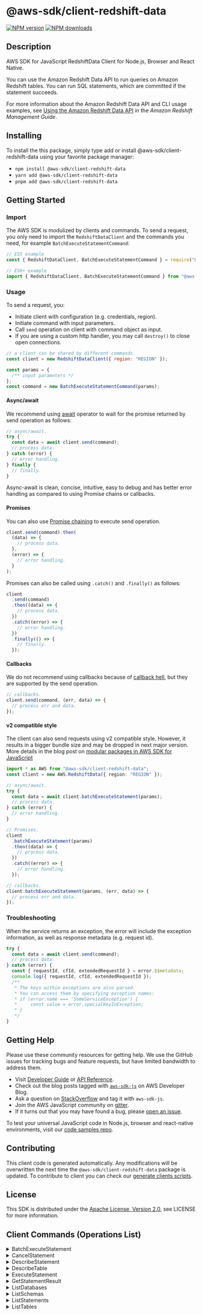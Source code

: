 <!-- generated file, do not edit directly -->

# @aws-sdk/client-redshift-data

[![NPM version](https://img.shields.io/npm/v/@aws-sdk/client-redshift-data/latest.svg)](https://www.npmjs.com/package/@aws-sdk/client-redshift-data)
[![NPM downloads](https://img.shields.io/npm/dm/@aws-sdk/client-redshift-data.svg)](https://www.npmjs.com/package/@aws-sdk/client-redshift-data)

## Description

AWS SDK for JavaScript RedshiftData Client for Node.js, Browser and React Native.

<p>You can use the Amazon Redshift Data API to run queries on Amazon Redshift tables. You
can run SQL statements, which are committed if the statement succeeds. </p>
<p>For more information about the Amazon Redshift Data API and CLI usage examples, see
<a href="https://docs.aws.amazon.com/redshift/latest/mgmt/data-api.html">Using the Amazon Redshift Data API</a> in the
<i>Amazon Redshift Management Guide</i>. </p>

## Installing

To install the this package, simply type add or install @aws-sdk/client-redshift-data
using your favorite package manager:

- `npm install @aws-sdk/client-redshift-data`
- `yarn add @aws-sdk/client-redshift-data`
- `pnpm add @aws-sdk/client-redshift-data`

## Getting Started

### Import

The AWS SDK is modulized by clients and commands.
To send a request, you only need to import the `RedshiftDataClient` and
the commands you need, for example `BatchExecuteStatementCommand`:

```js
// ES5 example
const { RedshiftDataClient, BatchExecuteStatementCommand } = require("@aws-sdk/client-redshift-data");
```

```ts
// ES6+ example
import { RedshiftDataClient, BatchExecuteStatementCommand } from "@aws-sdk/client-redshift-data";
```

### Usage

To send a request, you:

- Initiate client with configuration (e.g. credentials, region).
- Initiate command with input parameters.
- Call `send` operation on client with command object as input.
- If you are using a custom http handler, you may call `destroy()` to close open connections.

```js
// a client can be shared by different commands.
const client = new RedshiftDataClient({ region: "REGION" });

const params = {
  /** input parameters */
};
const command = new BatchExecuteStatementCommand(params);
```

#### Async/await

We recommend using [await](https://developer.mozilla.org/en-US/docs/Web/JavaScript/Reference/Operators/await)
operator to wait for the promise returned by send operation as follows:

```js
// async/await.
try {
  const data = await client.send(command);
  // process data.
} catch (error) {
  // error handling.
} finally {
  // finally.
}
```

Async-await is clean, concise, intuitive, easy to debug and has better error handling
as compared to using Promise chains or callbacks.

#### Promises

You can also use [Promise chaining](https://developer.mozilla.org/en-US/docs/Web/JavaScript/Guide/Using_promises#chaining)
to execute send operation.

```js
client.send(command).then(
  (data) => {
    // process data.
  },
  (error) => {
    // error handling.
  }
);
```

Promises can also be called using `.catch()` and `.finally()` as follows:

```js
client
  .send(command)
  .then((data) => {
    // process data.
  })
  .catch((error) => {
    // error handling.
  })
  .finally(() => {
    // finally.
  });
```

#### Callbacks

We do not recommend using callbacks because of [callback hell](http://callbackhell.com/),
but they are supported by the send operation.

```js
// callbacks.
client.send(command, (err, data) => {
  // process err and data.
});
```

#### v2 compatible style

The client can also send requests using v2 compatible style.
However, it results in a bigger bundle size and may be dropped in next major version. More details in the blog post
on [modular packages in AWS SDK for JavaScript](https://aws.amazon.com/blogs/developer/modular-packages-in-aws-sdk-for-javascript/)

```ts
import * as AWS from "@aws-sdk/client-redshift-data";
const client = new AWS.RedshiftData({ region: "REGION" });

// async/await.
try {
  const data = await client.batchExecuteStatement(params);
  // process data.
} catch (error) {
  // error handling.
}

// Promises.
client
  .batchExecuteStatement(params)
  .then((data) => {
    // process data.
  })
  .catch((error) => {
    // error handling.
  });

// callbacks.
client.batchExecuteStatement(params, (err, data) => {
  // process err and data.
});
```

### Troubleshooting

When the service returns an exception, the error will include the exception information,
as well as response metadata (e.g. request id).

```js
try {
  const data = await client.send(command);
  // process data.
} catch (error) {
  const { requestId, cfId, extendedRequestId } = error.$$metadata;
  console.log({ requestId, cfId, extendedRequestId });
  /**
   * The keys within exceptions are also parsed.
   * You can access them by specifying exception names:
   * if (error.name === 'SomeServiceException') {
   *     const value = error.specialKeyInException;
   * }
   */
}
```

## Getting Help

Please use these community resources for getting help.
We use the GitHub issues for tracking bugs and feature requests, but have limited bandwidth to address them.

- Visit [Developer Guide](https://docs.aws.amazon.com/sdk-for-javascript/v3/developer-guide/welcome.html)
  or [API Reference](https://docs.aws.amazon.com/AWSJavaScriptSDK/v3/latest/index.html).
- Check out the blog posts tagged with [`aws-sdk-js`](https://aws.amazon.com/blogs/developer/tag/aws-sdk-js/)
  on AWS Developer Blog.
- Ask a question on [StackOverflow](https://stackoverflow.com/questions/tagged/aws-sdk-js) and tag it with `aws-sdk-js`.
- Join the AWS JavaScript community on [gitter](https://gitter.im/aws/aws-sdk-js-v3).
- If it turns out that you may have found a bug, please [open an issue](https://github.com/aws/aws-sdk-js-v3/issues/new/choose).

To test your universal JavaScript code in Node.js, browser and react-native environments,
visit our [code samples repo](https://github.com/aws-samples/aws-sdk-js-tests).

## Contributing

This client code is generated automatically. Any modifications will be overwritten the next time the `@aws-sdk/client-redshift-data` package is updated.
To contribute to client you can check our [generate clients scripts](https://github.com/aws/aws-sdk-js-v3/tree/main/scripts/generate-clients).

## License

This SDK is distributed under the
[Apache License, Version 2.0](http://www.apache.org/licenses/LICENSE-2.0),
see LICENSE for more information.

## Client Commands (Operations List)

<details>
<summary>
BatchExecuteStatement
</summary>

[Command API Reference](https://docs.aws.amazon.com/AWSJavaScriptSDK/v3/latest/clients/client-redshift data/classes/batchexecutestatementcommand.html) / [Input](https://docs.aws.amazon.com/AWSJavaScriptSDK/v3/latest/clients/client-redshift data/interfaces/batchexecutestatementcommandinput.html) / [Output](https://docs.aws.amazon.com/AWSJavaScriptSDK/v3/latest/clients/client-redshift data/interfaces/batchexecutestatementcommandoutput.html)

</details>
<details>
<summary>
CancelStatement
</summary>

[Command API Reference](https://docs.aws.amazon.com/AWSJavaScriptSDK/v3/latest/clients/client-redshift data/classes/cancelstatementcommand.html) / [Input](https://docs.aws.amazon.com/AWSJavaScriptSDK/v3/latest/clients/client-redshift data/interfaces/cancelstatementcommandinput.html) / [Output](https://docs.aws.amazon.com/AWSJavaScriptSDK/v3/latest/clients/client-redshift data/interfaces/cancelstatementcommandoutput.html)

</details>
<details>
<summary>
DescribeStatement
</summary>

[Command API Reference](https://docs.aws.amazon.com/AWSJavaScriptSDK/v3/latest/clients/client-redshift data/classes/describestatementcommand.html) / [Input](https://docs.aws.amazon.com/AWSJavaScriptSDK/v3/latest/clients/client-redshift data/interfaces/describestatementcommandinput.html) / [Output](https://docs.aws.amazon.com/AWSJavaScriptSDK/v3/latest/clients/client-redshift data/interfaces/describestatementcommandoutput.html)

</details>
<details>
<summary>
DescribeTable
</summary>

[Command API Reference](https://docs.aws.amazon.com/AWSJavaScriptSDK/v3/latest/clients/client-redshift data/classes/describetablecommand.html) / [Input](https://docs.aws.amazon.com/AWSJavaScriptSDK/v3/latest/clients/client-redshift data/interfaces/describetablecommandinput.html) / [Output](https://docs.aws.amazon.com/AWSJavaScriptSDK/v3/latest/clients/client-redshift data/interfaces/describetablecommandoutput.html)

</details>
<details>
<summary>
ExecuteStatement
</summary>

[Command API Reference](https://docs.aws.amazon.com/AWSJavaScriptSDK/v3/latest/clients/client-redshift data/classes/executestatementcommand.html) / [Input](https://docs.aws.amazon.com/AWSJavaScriptSDK/v3/latest/clients/client-redshift data/interfaces/executestatementcommandinput.html) / [Output](https://docs.aws.amazon.com/AWSJavaScriptSDK/v3/latest/clients/client-redshift data/interfaces/executestatementcommandoutput.html)

</details>
<details>
<summary>
GetStatementResult
</summary>

[Command API Reference](https://docs.aws.amazon.com/AWSJavaScriptSDK/v3/latest/clients/client-redshift data/classes/getstatementresultcommand.html) / [Input](https://docs.aws.amazon.com/AWSJavaScriptSDK/v3/latest/clients/client-redshift data/interfaces/getstatementresultcommandinput.html) / [Output](https://docs.aws.amazon.com/AWSJavaScriptSDK/v3/latest/clients/client-redshift data/interfaces/getstatementresultcommandoutput.html)

</details>
<details>
<summary>
ListDatabases
</summary>

[Command API Reference](https://docs.aws.amazon.com/AWSJavaScriptSDK/v3/latest/clients/client-redshift data/classes/listdatabasescommand.html) / [Input](https://docs.aws.amazon.com/AWSJavaScriptSDK/v3/latest/clients/client-redshift data/interfaces/listdatabasescommandinput.html) / [Output](https://docs.aws.amazon.com/AWSJavaScriptSDK/v3/latest/clients/client-redshift data/interfaces/listdatabasescommandoutput.html)

</details>
<details>
<summary>
ListSchemas
</summary>

[Command API Reference](https://docs.aws.amazon.com/AWSJavaScriptSDK/v3/latest/clients/client-redshift data/classes/listschemascommand.html) / [Input](https://docs.aws.amazon.com/AWSJavaScriptSDK/v3/latest/clients/client-redshift data/interfaces/listschemascommandinput.html) / [Output](https://docs.aws.amazon.com/AWSJavaScriptSDK/v3/latest/clients/client-redshift data/interfaces/listschemascommandoutput.html)

</details>
<details>
<summary>
ListStatements
</summary>

[Command API Reference](https://docs.aws.amazon.com/AWSJavaScriptSDK/v3/latest/clients/client-redshift data/classes/liststatementscommand.html) / [Input](https://docs.aws.amazon.com/AWSJavaScriptSDK/v3/latest/clients/client-redshift data/interfaces/liststatementscommandinput.html) / [Output](https://docs.aws.amazon.com/AWSJavaScriptSDK/v3/latest/clients/client-redshift data/interfaces/liststatementscommandoutput.html)

</details>
<details>
<summary>
ListTables
</summary>

[Command API Reference](https://docs.aws.amazon.com/AWSJavaScriptSDK/v3/latest/clients/client-redshift data/classes/listtablescommand.html) / [Input](https://docs.aws.amazon.com/AWSJavaScriptSDK/v3/latest/clients/client-redshift data/interfaces/listtablescommandinput.html) / [Output](https://docs.aws.amazon.com/AWSJavaScriptSDK/v3/latest/clients/client-redshift data/interfaces/listtablescommandoutput.html)

</details>
